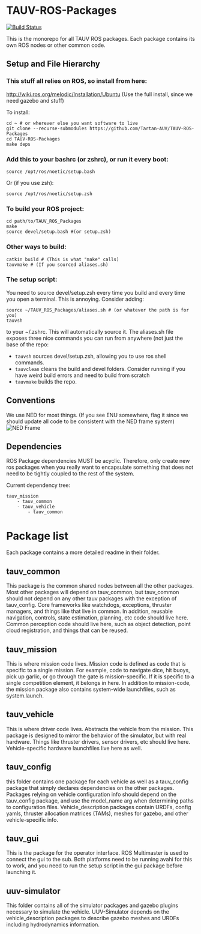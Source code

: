 
# TAUV-ROS-Packages
[![Build Status](https://travis-ci.com/Tartan-AUV/TAUV-ROS-Packages.svg?token=FrwKiSXG1hQbYsyh6LNc&branch=master)](https://travis-ci.com/Tartan-AUV/TAUV-ROS-Packages)

This is the monorepo for all TAUV ROS packages. Each package contains its own ROS nodes or other common code.

## Setup and File Hierarchy
### This stuff all relies on ROS, so install from here:

http://wiki.ros.org/melodic/Installation/Ubuntu
(Use the full install, since we need gazebo and stuff)

To install:

    cd ~ # or wherever else you want software to live
    git clone --recurse-submodules https://github.com/Tartan-AUV/TAUV-ROS-Packages
    cd TAUV-ROS-Packages
    make deps

### Add this to your bashrc (or zshrc), or run it every boot:

    source /opt/ros/noetic/setup.bash
Or (if you use zsh):

    source /opt/ros/noetic/setup.zsh

### To build your ROS project:

    cd path/to/TAUV_ROS_Packages
    make
    source devel/setup.bash #(or setup.zsh)
    
### Other ways to build:

    catkin build # (This is what "make" calls)
    tauvmake # (If you sourced aliases.sh)
    
### The setup script:
You need to source devel/setup.zsh every time you build and every time you open a terminal. This is annoying. Consider adding:

    source ~/TAUV_ROS_Packages/aliases.sh # (or whatever the path is for you)
    tauvsh
to your ~/.zshrc. This will automatically source it. The aliases.sh file exposes three nice commands you can run from anywhere (not just the base of the repo:

 * `tauvsh` sources devel/setup.zsh, allowing you to use ros shell commands.
 * `tauvclean` cleans the build and devel folders. Consider running if you have weird build errors and need to build from scratch
 * `tauvmake` builds the repo.

## Conventions
We use NED for most things. (If you see ENU somewhere, flag it since we should update all code to be consistent with the NED frame system)
![NED Frame](https://www.researchgate.net/publication/324590547/figure/fig3/AS:616757832200198@1524057934794/Body-frame-and-NED-frame-representation-of-linear-velocities-u-v-w-forces-X-Y-Z.png)

## Dependencies

ROS Package dependencies MUST be acyclic. Therefore, only create new ros packages when you really want to encapsulate something that does not need to be tightly coupled to the rest of the system.

Current dependency tree:

    tauv_mission
	    - tauv_common
	    - tauv_vehicle
		    - tauv_common
# Package list
Each package contains a more detailed readme in their folder.

## tauv_common
This package is the common shared nodes between all the other packages. Most other packages will depend on tauv_common, but tauv_common should not depend on any other tauv packages with the exception of tauv_config.
Core frameworks like watchdogs, exceptions, thruster managers, and things like that live in common. In addition, reusable navigation, controls, state estimation, planning, etc code should live here. Common perception code should live here, such as object detection, point cloud registration, and things that can be reused.

## tauv_mission
This is where mission code lives. Mission code is defined as code that is specific to a single mission. For example, code to navigate dice, hit buoys, pick up garlic, or go through the gate is mission-specific. If it is specific to a single competition element, it belongs in here.
In addition to mission-code, the mission package also contains system-wide launchfiles, such as system.launch.

## tauv_vehicle
This is where driver code lives. Abstracts the vehicle from the mission. This package is designed to mirror the behavior of the simulator, but with real hardware. Things like thruster drivers, sensor drivers, etc should live here. Vehicle-specific hardware launchfiles live here as well.

## tauv_config
this folder contains one package for each vehicle as well as a tauv_config package that simply declares dependencies on the other packages. Packages relying on vehicle configuration info should depend on the tauv_config package, and use the model_name arg when determining paths to configuration files. Vehicle_description packages contain URDFs, config yamls, thruster allocation matrices (TAMs), meshes for gazebo, and other vehicle-specific info.

## tauv_gui
This is the package for the operator interface. ROS Multimaster is used to connect the gui to the sub. Both platforms need to be running avahi for this to work, and you need to run the setup script in the gui package before launching it.

## uuv-simulator
This folder contains all of the simulator packages and gazebo plugins necessary to simulate the vehicle. UUV-Simulator depends on the vehicle_description packages to describe gazebo meshes and URDFs including hydrodynamics information.
